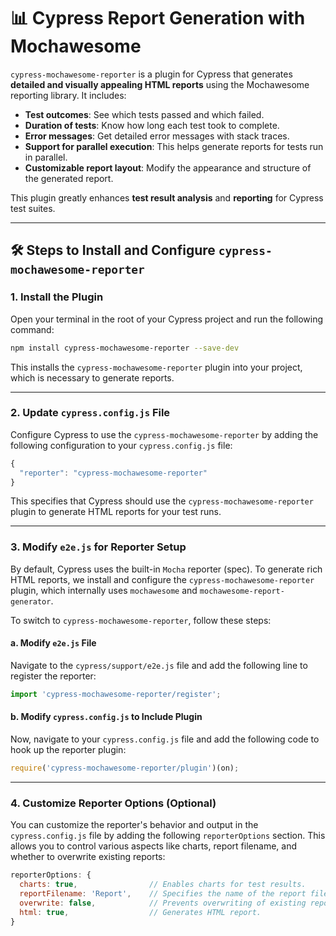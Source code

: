# 📊 Cypress Report Generation with Mochawesome

`cypress-mochawesome-reporter` is a plugin for Cypress that generates **detailed and visually appealing HTML reports** using the Mochawesome reporting library. It includes:

- **Test outcomes**: See which tests passed and which failed.
- **Duration of tests**: Know how long each test took to complete.
- **Error messages**: Get detailed error messages with stack traces.
- **Support for parallel execution**: This helps generate reports for tests run in parallel.
- **Customizable report layout**: Modify the appearance and structure of the generated report.

This plugin greatly enhances **test result analysis** and **reporting** for Cypress test suites.

---

## 🛠️ Steps to Install and Configure `cypress-mochawesome-reporter`

### 1. Install the Plugin

Open your terminal in the root of your Cypress project and run the following command:

```bash
npm install cypress-mochawesome-reporter --save-dev
```

This installs the `cypress-mochawesome-reporter` plugin into your project, which is necessary to generate reports.

---

### 2. Update `cypress.config.js` File

Configure Cypress to use the `cypress-mochawesome-reporter` by adding the following configuration to your `cypress.config.js` file:

```js
{
  "reporter": "cypress-mochawesome-reporter"
}
```

This specifies that Cypress should use the `cypress-mochawesome-reporter` plugin to generate HTML reports for your test runs.

---

### 3. Modify `e2e.js` for Reporter Setup

By default, Cypress uses the built-in `Mocha` reporter (spec). To generate rich HTML reports, we install and configure the `cypress-mochawesome-reporter` plugin, which internally uses `mochawesome` and `mochawesome-report-generator`.

To switch to `cypress-mochawesome-reporter`, follow these steps:

#### a. Modify `e2e.js` File

Navigate to the `cypress/support/e2e.js` file and add the following line to register the reporter:

```js
import 'cypress-mochawesome-reporter/register';
```

#### b. Modify `cypress.config.js` to Include Plugin

Now, navigate to your `cypress.config.js` file and add the following code to hook up the reporter plugin:

```js
require('cypress-mochawesome-reporter/plugin')(on);
```

---

### 4. Customize Reporter Options (Optional)

You can customize the reporter's behavior and output in the `cypress.config.js` file by adding the following `reporterOptions` section. This allows you to control various aspects like charts, report filename, and whether to overwrite existing reports:

```js
reporterOptions: {
  charts: true,                // Enables charts for test results.
  reportFilename: 'Report',    // Specifies the name of the report file.
  overwrite: false,            // Prevents overwriting of existing reports.
  html: true,                  // Generates HTML report.
}
```
